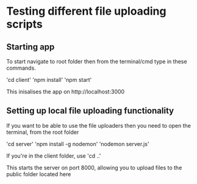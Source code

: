 # Testing different file uploading scripts

## Starting app

To start navigate to root folder then from the terminal/cmd type in these commands.

'cd client'
'npm install'
'npm start'

This inisalises the app on http://localhost:3000

## Setting up local file uploading functionality

If you want to be able to use the file uploaders then you need to open the terminal, from the root folder

'cd server'
'npm install -g nodemon'
'nodemon server.js'

If you're in the client folder, use 'cd ..'

This starts the server on port 8000, allowing you to upload files to the public folder located here

